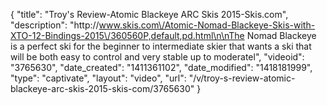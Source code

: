 {
    "title": "Troy's Review-Atomic Blackeye ARC Skis 2015-Skis.com",
    "description": "http:\/\/www.skis.com\/Atomic-Nomad-Blackeye-Skis-with-XTO-12-Bindings-2015\/360560P,default,pd.html\n\nThe Nomad Blackeye is a perfect ski for the beginner to intermediate skier that wants a ski that will be both easy to control and very stable up to moderatel",
    "videoid": "3765630",
    "date_created": "1411361102",
    "date_modified": "1418181999",
    "type": "captivate",
    "layout": "video",
    "url": "\/v\/troy-s-review-atomic-blackeye-arc-skis-2015-skis-com\/3765630"
}
